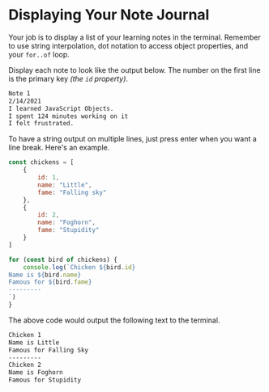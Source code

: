 # Displaying Your Note Journal

Your job is to display a list of your learning notes in the terminal. Remember to use string interpolation, dot notation to access object properties, and your `for..of` loop.

Display each note to look like the output below. The number on the first line is the primary key _(the `id` property)_.

```html
Note 1
2/14/2021
I learned JavaScript Objects.
I spent 124 minutes working on it
I felt frustrated.
```

To have a string output on multiple lines, just press enter when you want a line break. Here's an example.

```js
const chickens = [
    {
        id: 1,
        name: "Little",
        fame: "Falling sky"
    },
    {
        id: 2,
        name: "Foghorn",
        fame: "Stupidity"
    }
]

for (const bird of chickens) {
    console.log(`Chicken ${bird.id}
Name is ${bird.name}
Famous for ${bird.fame}
---------
`)
}
```

The above code would output the following text to the terminal.

```html
Chicken 1
Name is Little
Famous for Falling Sky
---------
Chicken 2
Name is Foghorn
Famous for Stupidity
```
